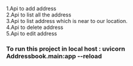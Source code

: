 1.Api to add address <br>
2.Api to list all the address <br>
3.Api to list address which is near to our location.<br>
4.Api to delete address<br>
5.Api to edit address<br>

<h3>To run this project in local host : uvicorn Addressbook.main:app --reload</h3>